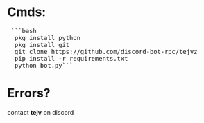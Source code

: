 # Cmds:

<pre> ```bash
  pkg install python
  pkg install git
  git clone https://github.com/discord-bot-rpc/tejvz
  pip install -r requirements.txt
  python bot.py```
</pre>
# Errors?
contact **tejv** on discord
